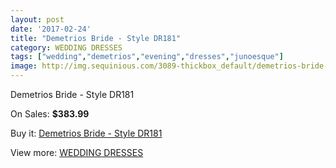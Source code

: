 ```yaml
---
layout: post
date: '2017-02-24'
title: "Demetrios Bride - Style DR181"
category: WEDDING DRESSES
tags: ["wedding","demetrios","evening","dresses","junoesque"]
image: http://img.sequinious.com/3089-thickbox_default/demetrios-bride-style-dr181.jpg
---
```

Demetrios Bride - Style DR181

On Sales: **$383.99**
<a href="https://www.sequinious.com/wedding-dresses/1276-demetrios-bride-style-dr181.html"><amp-img layout="responsive" width="600" height="600" src="//img.sequinious.com/3089-thickbox_default/demetrios-bride-style-dr181.jpg" alt="Demetrios Bride - Style DR181 0" /></a>
<a href="https://www.sequinious.com/wedding-dresses/1276-demetrios-bride-style-dr181.html"><amp-img layout="responsive" width="600" height="600" src="//img.sequinious.com/3091-thickbox_default/demetrios-bride-style-dr181.jpg" alt="Demetrios Bride - Style DR181 1" /></a>
<a href="https://www.sequinious.com/wedding-dresses/1276-demetrios-bride-style-dr181.html"><amp-img layout="responsive" width="600" height="600" src="//img.sequinious.com/3090-thickbox_default/demetrios-bride-style-dr181.jpg" alt="Demetrios Bride - Style DR181 2" /></a>

Buy it: [Demetrios Bride - Style DR181](https://www.sequinious.com/wedding-dresses/1276-demetrios-bride-style-dr181.html "Demetrios Bride - Style DR181")

View more: [WEDDING DRESSES](https://www.sequinious.com/2-wedding-dresses "WEDDING DRESSES")